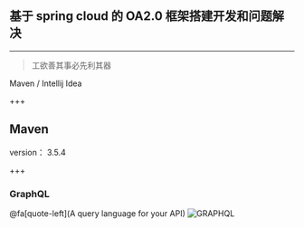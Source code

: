 ## 基于 spring cloud 的 OA2.0 框架搭建开发和问题解决
---
> 工欲善其事必先利其器

Maven / Intellij Idea


+++

## Maven

version： 3.5.4

+++

### GraphQL
@fa[quote-left](A query language for your API)
![GRAPHQL]([assets/img/graphql.png](https://www.baidu.com/img/bd_logo1.png?where=super))
